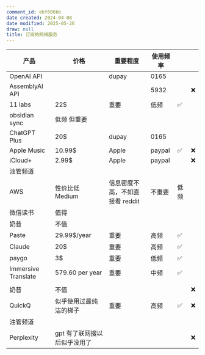 ```yaml
---
comment_id: ebf606bb
date created: 2024-04-08
date modified: 2025-05-26
draw: null
title: 订阅的网络服务
---
```

| 产品                  | 价格               | 重要程度                | 使用频率   |       |     |
| ------------------- | ---------------- | ------------------- | ------ | ----- | --- |
| OpenAI API          |                  | dupay               | 0165   |       |     |
| AssemblyAI API      |                  |                     | 5932   |       | ❌   |
| 11 labs             | 22$              | 重要                  | 低频     | ✅     |     |
| obsidian sync       | 低频 但重要           |                     |        |       |     |
| ChatGPT Plus        | 20$              | dupay               | 0165   |       |     |
| Apple Music         | 10.99$           | Apple               | paypal | ✅     | ❌   |
| iCloud+             | 2.99$            | Apple               | paypal |       | ❌   |
| 油管频道                |                  |                     |        |       |     |
| AWS                 | 性价比低 Medium      | 信息密度不高，不如直接看 reddit | 不重要    | 低频    |     |
| 微信读书                | 值得               |                     |        |       |     |
| 奶昔                  | 不值               |                     |        |       |     |
| Paste               | 29.99$/year      | 重要                  | 高频     | ✅     |     |
| Claude              | 20$              | 重要                  | 高频     | ✅     |     |
| paygo               | 3$               | 重要                  | 低频     | ✅     |     |
| Immersive Translate | 579.60 per year  | 重要                  | 中频     | ✅     |     |
|                     |                  |                     |        |       |     |
| 奶昔                  | 不值               |                     |        |       | ❌   |
| QuickQ              | 似乎使用过最纯洁的梯子      | 重要                  | 高频     | ✅<br> | ❌   |
| 油管频道                |                  |                     |        |       |     |
| Perplexity          | gpt 有了联网搜以后似乎没用了 |                     |        |       | ❌   |
